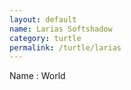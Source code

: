 ```yaml
---
layout: default
name: Larias Softshadow
category: turtle
permalink: /turtle/larias
---
```


Name
: World